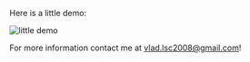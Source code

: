 Here is a little demo:


![little demo](demo.gif)

For more information contact me at vlad.lsc2008@gmail.com!

